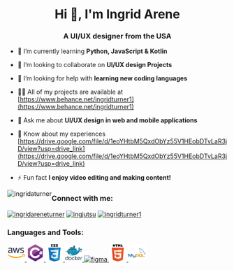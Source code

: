 <h1 align="center">Hi 👋, I'm Ingrid Arene</h1>
<h3 align="center">A UI/UX designer from the USA</h3>

- 🌱 I’m currently learning **Python, JavaScript & Kotlin**

- 👯 I’m looking to collaborate on **UI/UX design Projects**

- 🤝 I’m looking for help with **learning new coding languages**

- 👨‍💻 All of my projects are available at [https://www.behance.net/ingridturner1](https://www.behance.net/ingridturner1)

- 💬 Ask me about **UI/UX design in web and mobile applications**

- 📄 Know about my experiences [https://drive.google.com/file/d/1eoYHtbM5QxdObYz55V1HEobDTvLaR3jD/view?usp=drive_link](https://drive.google.com/file/d/1eoYHtbM5QxdObYz55V1HEobDTvLaR3jD/view?usp=drive_link)

- ⚡ Fun fact **I enjoy video editing and making content!**

<p><img align="left" src="https://github-readme-stats.vercel.app/api/top-langs?username=ingridaturner&show_icons=true&locale=en&layout=compact" alt="ingridaturner" /></p>

<h3 align="left">Connect with me:</h3>
<p align="left">
<a href="https://linkedin.com/in/ingridareneturner" target="blank"><img align="center" src="https://raw.githubusercontent.com/rahuldkjain/github-profile-readme-generator/master/src/images/icons/Social/linked-in-alt.svg" alt="ingridareneturner" height="30" width="40" /></a>
<a href="https://instagram.com/ingjutsu" target="blank"><img align="center" src="https://raw.githubusercontent.com/rahuldkjain/github-profile-readme-generator/master/src/images/icons/Social/instagram.svg" alt="ingjutsu" height="30" width="40" /></a>
<a href="https://www.behance.net/ingridturner1" target="blank"><img align="center" src="https://raw.githubusercontent.com/rahuldkjain/github-profile-readme-generator/master/src/images/icons/Social/behance.svg" alt="ingridturner1" height="30" width="40" /></a>
</p>

<h3 align="left">Languages and Tools:</h3>
<p align="left"> <a href="https://aws.amazon.com" target="_blank" rel="noreferrer"> <img src="https://raw.githubusercontent.com/devicons/devicon/master/icons/amazonwebservices/amazonwebservices-original-wordmark.svg" alt="aws" width="40" height="40"/> </a> <a href="https://www.w3schools.com/cs/" target="_blank" rel="noreferrer"> <img src="https://raw.githubusercontent.com/devicons/devicon/master/icons/csharp/csharp-original.svg" alt="csharp" width="40" height="40"/> </a> <a href="https://www.w3schools.com/css/" target="_blank" rel="noreferrer"> <img src="https://raw.githubusercontent.com/devicons/devicon/master/icons/css3/css3-original-wordmark.svg" alt="css3" width="40" height="40"/> </a> <a href="https://www.docker.com/" target="_blank" rel="noreferrer"> <img src="https://raw.githubusercontent.com/devicons/devicon/master/icons/docker/docker-original-wordmark.svg" alt="docker" width="40" height="40"/> </a> <a href="https://www.figma.com/" target="_blank" rel="noreferrer"> <img src="https://www.vectorlogo.zone/logos/figma/figma-icon.svg" alt="figma" width="40" height="40"/> </a> <a href="https://www.w3.org/html/" target="_blank" rel="noreferrer"> <img src="https://raw.githubusercontent.com/devicons/devicon/master/icons/html5/html5-original-wordmark.svg" alt="html5" width="40" height="40"/> </a> <a href="https://www.mysql.com/" target="_blank" rel="noreferrer"> <img src="https://raw.githubusercontent.com/devicons/devicon/master/icons/mysql/mysql-original-wordmark.svg" alt="mysql" width="40" height="40"/> </a> </p>
